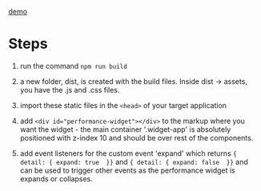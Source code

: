 [demo](https://mf-perfomance.netlify.app/)  
# Steps
1. run the command `npm run build` 

2. a new folder, dist, is created with the build files. Inside dist -> assets, you have the .js and .css files.  

3. import these static files in the `<head>` of your target application  

4. add `<div id="performance-widget"></div>` to the markup where you want the widget - the main container '.widget-app' is absolutely positioned with z-index 10 and should be over rest of the components.  

5. add event listeners for the custom event 'expand' which returns `{ detail: { expand: true  }}` and `{ detail: { expand: false  }}` and can be used to trigger other events as the performance widget is expands or collapses.  

